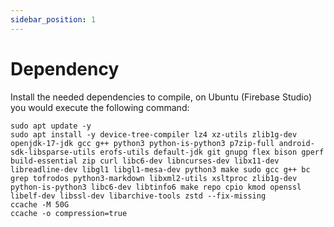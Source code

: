 ```yaml
---
sidebar_position: 1
---
```

# Dependency

Install the needed dependencies to compile, on Ubuntu (Firebase Studio) you would execute the following command:

```
sudo apt update -y
sudo apt install -y device-tree-compiler lz4 xz-utils zlib1g-dev openjdk-17-jdk gcc g++ python3 python-is-python3 p7zip-full android-sdk-libsparse-utils erofs-utils default-jdk git gnupg flex bison gperf build-essential zip curl libc6-dev libncurses-dev libx11-dev libreadline-dev libgl1 libgl1-mesa-dev python3 make sudo gcc g++ bc grep tofrodos python3-markdown libxml2-utils xsltproc zlib1g-dev python-is-python3 libc6-dev libtinfo6 make repo cpio kmod openssl libelf-dev libssl-dev libarchive-tools zstd --fix-missing
ccache -M 50G
ccache -o compression=true
```
